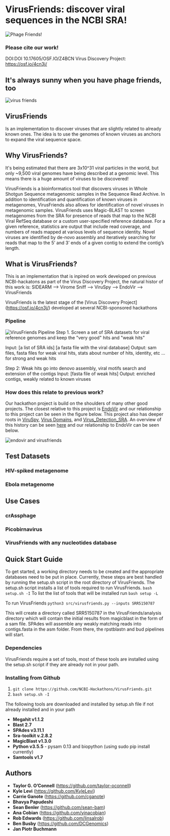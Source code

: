 
# VirusFriends: discover viral sequences in the NCBI SRA!
![Phage Friends!](images/friends.png)

### Please cite our work! 
DOI:DOI 10.17605/OSF.IO/Z4BCN 
Virus Discovery Project: https://osf.io/4cn3j/

## It's always sunny when you have phage friends, too

![virus friends](images/phagefriends2.png)

## VirusFriends 
Is an implementation to discover viruses that are slightly related to already known ones. The idea is to use the genomes of known viruses as anchors to expand the viral sequence space. 

## Why VirusFriends?
It's being estimated that there are 3x10^31 viral particles in the world, but only ~9,500 viral genomes have being described at a genomic level. This means there is a huge amount of viruses to be discovered! 

VirusFriends is a bioinformatics tool that discovers viruses in Whole Shotgun Sequence metagenomic samples in the Sequence Read Archive.  In addition to identification and quantification of known viruses in metagenomes, VirusFriends also allows for identification of novel viruses in metagenomic samples. VirusFriends uses Magic-BLAST to screen metagenomes from the SRA for presence of reads that map to the NCBI Viral RefSeq database or a custom user-specified reference database. For a given reference, statistics are output that include read coverage, and numbers of reads mapped at various levels of sequence identity. Novel viruses are identified by de-novo assembly and iteratively searching for reads that map to the 5’ and 3’ ends of a given contig to extend the contig’s length.

## What is VirusFriends?

This is an implementation that is inpired on work developed on previous NCBI-hackatons as part of the Virus Discovery Project, the natural histor of this work is: SIDEARM --> Virome Sniff --> ViruSpy --> EndoVir --> VirusFriends

VirusFriends is the latest stage of the [Virus Discovery Project] (https://osf.io/4cn3j/) developed at several NCBI-sponsored hackathons 

### Pipeline 

![VirusFriends Pipeline](images/Workflow.png)
Step 1. Screen a set of SRA datasets for viral reference genomes and keep the "very good" hits and "weak hits"

Input: [a list of SRA ids] [a fasta file with the viral database]
Output: sam files, fasta files for weak viral hits, stats about number of hits, identity, etc ... for strong and weak hits

Step 2: Weak hits go into denovo assembly, viral motifs search and extension of the contigs
Input: [fasta file of weak hits]
Output: enriched contigs, weakly related to known viruses

### How does this relate to previous work?

Our hackathon project is build on the shoulders of many other good projects. The closest relative to this project is [EndoVir](https://github.com/NCBI-Hackathons/EndoVir/tree/master) and our relationship to this project can be seen in the figure below. This project also has deeper roots in [ViruSpy](https://github.com/NCBI-Hackathons/ViruSpy/tree/master), [Virus Domains](
https://github.com/NCBI-Hackathons/Virus_Domains/tree/master), and [Virus_Detection_SRA](https://github.com/NCBI-Hackathons/Virus_Detection_SRA/tree/master). An overview of this history can be seen [here](https://osf.io/4cn3j/) and our relationship to EndoVir can be seen below.

![endovir and virusfriends](images/EndoVir_VirusFriends.png)


## Test Datasets

### HIV-spiked metagenome

### Ebola metagenome 

## Use Cases

### crAssphage

### Picobirnavirus

### VirusFriends with any nucleotides database
  
## Quick Start Guide ##

To get started, a working directory needs to be created and the appropriate databases need to be put in place. Currently, these steps are best handled by running the setup.sh script in the root directory of VirusFriends. The setup.sh script installs a list of tools required to run VirusFriends. 
`bash setup.sh -I`
To list the list of tools that will be installed run 
`bash setup -L`

To run VirusFriends
`python3 src/virusfriends.py --inputs SRR5150787`

This will create a directory called SRR5150787 in the VirusFriends/analysis directory which will contain the initial results from magicblast in the form of a sam file. SPAdes will assemble any weakly matching reads into contigs.fasta in the asm folder. From there, the rpstblastn and bud pipelines will start.

### Dependencies ###

VirusFriends require a set of tools, most of these tools are installed using the setup.sh script if they are already not in your path.
  
### Installing <this software> from Github

1. `git clone https://github.com/NCBI-Hackathons/VirusFriends.git`
2. `bash setup.sh -I`
  
The following tools are downloaded and installed by setup.sh file if not already installed and in your path
* **Megahit v1.1.2**
* **Blast 2.7**
* **SPAdes v3.11.1**
* **Sra-toolkit v.2.8.2**
* **MagicBlast v1.3.0**
* **Python v3.5.5** - pysam 0.13 and biopython (using sudo pip install currently)
* **Samtools v1.7**

## Authors

* **Taylor G. O’Connell** (https://github.com/taylor-oconnell)
* **Kyle Levi** (https://github.com/KyleLevi)
* **Carrie Ganote** (https://github.com/cganote)
* **Bhavya Papudeshi** 
* **Sean Benler** (https://github.com/sean-bam)
* **Ana Cobian** (https://github.com/yinacobian)
* **Rob Edwards** (https://github.com/linsalrob)
* **Ben Busby** (https://github.com/DCGenomics)
* **Jan Piotr Buchmann** 

